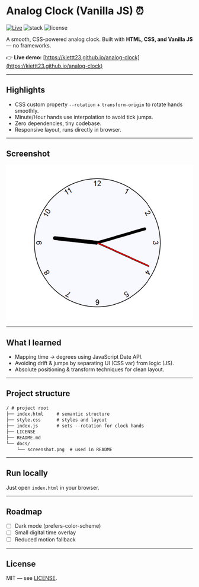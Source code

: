 # Analog Clock (Vanilla JS) ⏰

[![Live](https://img.shields.io/badge/GitHub_Pages-live-brightgreen)](https://kiettt23.github.io/analog-clock)
![stack](https://img.shields.io/badge/Stack-HTML%20%7C%20CSS%20%7C%20JS-blue)
![license](https://img.shields.io/badge/License-MIT-black)

A smooth, CSS-powered analog clock. Built with **HTML, CSS, and Vanilla JS** — no frameworks.

👉 **Live demo:** [https://kiettt23.github.io/analog-clock](https://kiettt23.github.io/analog-clock)

---

## Highlights

- CSS custom property `--rotation` + `transform-origin` to rotate hands smoothly.
- Minute/Hour hands use interpolation to avoid tick jumps.
- Zero dependencies, tiny codebase.
- Responsive layout, runs directly in browser.

---

## Screenshot

![screenshot](docs/screenshot.png)

---

## What I learned

- Mapping time → degrees using JavaScript Date API.
- Avoiding drift & jumps by separating UI (CSS var) from logic (JS).
- Absolute positioning & transform techniques for clean layout.

---

## Project structure

```
/ # project root
├── index.html     # semantic structure
├── style.css      # styles and layout
├── index.js       # sets --rotation for clock hands
├── LICENSE
├── README.md
└── docs/
    └── screenshot.png  # used in README
```

---

## Run locally

Just open `index.html` in your browser.

---

## Roadmap

- [ ] Dark mode (prefers-color-scheme)
- [ ] Small digital time overlay
- [ ] Reduced motion fallback

---

## License

MIT — see [LICENSE](./LICENSE).
